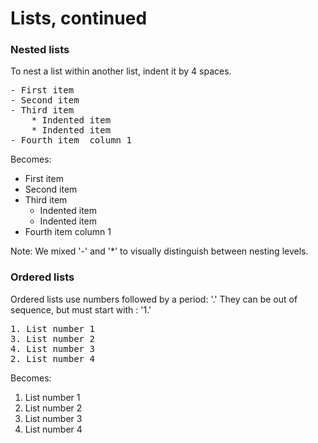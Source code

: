 # Lists, continued

### Nested lists

To nest a list within another list, indent it by 4 spaces.

<pre>
- First item 
- Second item 
- Third item 
    * Indented item 
    * Indented item 
- Fourth item  column 1
</pre>

Becomes:

- First item 
- Second item 
- Third item 
    * Indented item 
    * Indented item 
- Fourth item  column 1


Note: We mixed '-' and '*' to visually distinguish between nesting levels.

### Ordered lists

Ordered lists use numbers followed by a period: '.'
They can be out of sequence, but must start with : '1.'



<pre>
1. List number 1
3. List number 2
4. List number 3
2. List number 4
</pre>

Becomes:


1. List number 1
3. List number 2
4. List number 3
2. List number 4
